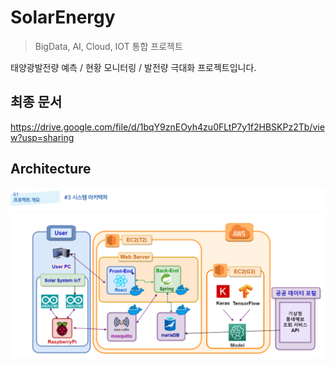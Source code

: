 # SolarEnergy
> BigData, AI, Cloud, IOT 통합 프로젝트



태양광발전량 예측 / 현황 모니터링 / 발전량 극대화 프로젝트입니다.



## 최종 문서

https://drive.google.com/file/d/1bqY9znEOyh4zu0FLtP7y1f2HBSKPz2Tb/view?usp=sharing

## Architecture

![image-20211108224803708](README.assets/image-20211108224803708.png)


